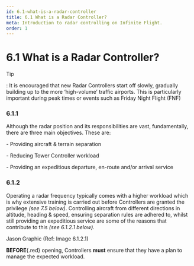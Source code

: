 ```yaml
---
id: 6.1-what-is-a-radar-controller
title: 6.1 What is a Radar Controller?
meta: Introduction to radar controlling on Infinite Flight.
order: 1
---
```


# 6.1  What is a Radar Controller?

 

Tip

: It is encouraged that new Radar Controllers start off slowly, gradually building up to the more ‘high-volume’ traffic airports. This is particularly important during peak times or events such as Friday Night Flight (FNF)

 

### 6.1.1   

Although the radar position and its responsibilities are vast, fundamentally, there are three main objectives. These are:

 

\-    Providing aircraft & terrain separation

\-    Reducing Tower Controller workload

\-    Providing an expeditious departure, en-route and/or arrival service



### 6.1.2

Operating a radar frequency typically comes with a higher workload which is why extensive training is carried out before Controllers are granted the privilege *(see 7.5 below)*. Controlling aircraft from different directions in altitude, heading & speed, ensuring separation rules are adhered to, whilst still providing an expeditious service are some of the reasons that contribute to this *(see 6.1.2.1 below).*



Jason Graphic (Ref: Image 6.1.2.1)



**BEFORE**{.red} opening, Controllers **must** ensure that they have a plan to manage the expected workload.